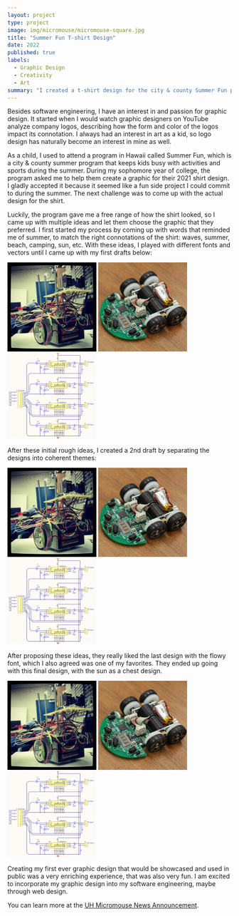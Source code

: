 ```yaml
---
layout: project
type: project
image: img/micromouse/micromouse-square.jpg
title: "Summer Fun T-shirt Design"
date: 2022
published: true
labels:
  - Graphic Design
  - Creativity
  - Art
summary: "I created a t-shirt design for the city & county Summer Fun program"
---
```


Besides software engineering, I have an interest in and passion for graphic design. It started when I would watch graphic designers on YouTube analyze company logos, describing how the form and color of the logos impact its connotation. I always had an interest in art as a kid, so logo design has naturally become an interest in mine as well. 

As a child, I used to attend a program in Hawaii called Summer Fun, which is a city & county summer program that keeps kids busy with activities and sports during the summer. During my sophomore year of college, the program asked me to help them create a graphic for their 2021 shirt design. I gladly accepted it because it seemed like a fun side project I could commit to during the summer. The next challenge was to come up with the actual design for the shirt.

Luckily, the program gave me a free range of how the shirt looked, so I came up with multiple ideas and let them choose the graphic that they preferred. I first started my process by coming up with words that reminded me of summer, to match the right connotations of the shirt: waves, summer, beach, camping, sun, etc. With these ideas, I played with different fonts and vectors until I came up with my first drafts below:

<div class="text-center p-4">
  <img width="200px" src="../img/micromouse/micromouse-robot.png" class="img-thumbnail" >
  <img width="200px" src="../img/micromouse/micromouse-robot-2.jpg" class="img-thumbnail" >
  <img width="200px" src="../img/micromouse/micromouse-circuit.png" class="img-thumbnail" >
</div>

After these initial rough ideas, I created a 2nd draft by separating the designs into coherent themes:

<div class="text-center p-4">
  <img width="200px" src="../img/micromouse/micromouse-robot.png" class="img-thumbnail" >
  <img width="200px" src="../img/micromouse/micromouse-robot-2.jpg" class="img-thumbnail" >
  <img width="200px" src="../img/micromouse/micromouse-circuit.png" class="img-thumbnail" >
</div>

After proposing these ideas, they really liked the last design with the flowy font, which I also agreed was one of my favorites. They ended up going with this final design, with the sun as a chest design.

<div class="text-center p-4">
  <img width="200px" src="../img/micromouse/micromouse-robot.png" class="img-thumbnail" >
  <img width="200px" src="../img/micromouse/micromouse-robot-2.jpg" class="img-thumbnail" >
  <img width="200px" src="../img/micromouse/micromouse-circuit.png" class="img-thumbnail" >
</div>

Creating my first ever graphic design that would be showcased and used in public was a very enriching experience, that was also very fun. I am excited to incorporate my graphic design into my software engineering, maybe through web design.


You can learn more at the [UH Micromouse News Announcement](https://manoa.hawaii.edu/news/article.php?aId=2857).
